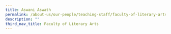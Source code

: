 ```yaml
---
title: Aswani Aswath
permalink: /about-us/our-people/teaching-staff/faculty-of-literary-arts/aswani-aswath/
description: ""
third_nav_title: Faculty of Literary Arts
---
```

